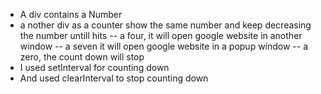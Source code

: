 - A div contains a Number
- a nother div as a counter show the same number and keep decreasing the number untill hits
  -- a four, it will open google website in another window
  -- a seven it will open google website in a popup window
  -- a zero, the count down will stop
- I used setInterval for counting down
- And used clearInterval to stop counting down
